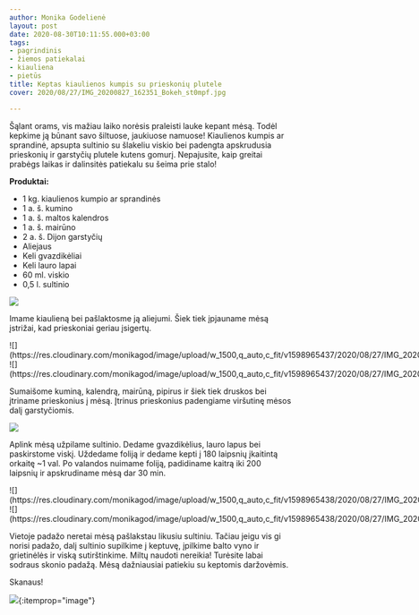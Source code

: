 ```yaml
---
author: Monika Godelienė
layout: post
date: 2020-08-30T10:11:55.000+03:00
tags:
- pagrindinis
- žiemos patiekalai
- kiauliena
- pietūs
title: Keptas kiaulienos kumpis su prieskonių plutele
cover: 2020/08/27/IMG_20200827_162351_Bokeh_st0mpf.jpg

---
```

Šąlant orams, vis mažiau laiko norėsis praleisti lauke kepant mėsą. Todėl kepkime ją būnant savo šiltuose, jaukiuose namuose! Kiaulienos kumpis ar sprandinė, apsupta sultinio su šlakeliu viskio bei padengta apskrudusia prieskonių ir garstyčių plutele kutens gomurį. Nepajusite, kaip greitai prabėgs laikas ir dalinsitės patiekalu su šeima prie stalo!

**Produktai:**

* 1 kg. kiaulienos kumpio ar sprandinės
* 1 a. š. kumino
* 1 a. š. maltos kalendros
* 1 a. š. mairūno
* 2 a. š. Dijon garstyčių
* Aliejaus
* Keli gvazdikėliai
* Keli lauro lapai
* 60 ml. viskio
* 0,5 l. sultinio

![](https://res.cloudinary.com/monikagod/image/upload/w_1500,q_auto,c_fit/v1598965438/2020/08/27/IMG_20200827_140521_Bokeh_cynwek.jpg)

Imame kiaulieną bei pašlaktosme ją aliejumi. Šiek tiek įpjauname mėsą įstrižai, kad prieskoniai geriau įsigertų.

<div class="row">
<div class="six columns" markdown="1">
![](https://res.cloudinary.com/monikagod/image/upload/w_1500,q_auto,c_fit/v1598965437/2020/08/27/IMG_20200827_143003_Bokeh_whnkfo.jpg)
</div>
<div class="six columns" markdown="1">
![](https://res.cloudinary.com/monikagod/image/upload/w_1500,q_auto,c_fit/v1598965437/2020/08/27/IMG_20200827_143130_Bokeh_ucgmmn.jpg)
</div>
</div>

Sumaišome kuminą, kalendrą, mairūną, pipirus ir šiek tiek druskos bei įtriname prieskonius į mėsą. Įtrinus prieskonius padengiame viršutinę mėsos dalį garstyčiomis.

![](https://res.cloudinary.com/monikagod/image/upload/w_1500,q_auto,c_fit/v1598965438/2020/08/27/IMG_20200827_143530_Bokeh_lrpjwo.jpg)

Aplink mėsą užpilame sultinio. Dedame gvazdikėlius, lauro lapus bei paskirstome viskį. Uždedame foliją ir dedame kepti į 180 laipsnių įkaitintą orkaitę \~1 val. Po valandos nuimame foliją, padidiname kaitrą iki 200 laipsnių ir apskrudiname mėsą dar 30 min.

<div class="row">
<div class="six columns" markdown="1">
![](https://res.cloudinary.com/monikagod/image/upload/w_1500,q_auto,c_fit/v1598965438/2020/08/27/IMG_20200827_143752_Bokeh_irdaop.jpg)
</div>
<div class="six columns" markdown="1">
![](https://res.cloudinary.com/monikagod/image/upload/w_1500,q_auto,c_fit/v1598965438/2020/08/27/IMG_20200827_143905_Bokeh_z77pvg.jpg)
</div>
</div>

Vietoje padažo neretai mėsą pašlakstau likusiu sultiniu. Tačiau jeigu vis gi norisi padažo, dalį sultinio supilkime į keptuvę, įpilkime balto vyno ir grietinėlės ir viską sutirštinkime. Miltų naudoti nereikia! Turėsite labai sodraus skonio padažą. Mėsą dažniausiai patiekiu su keptomis daržovėmis.

Skanaus!

![](https://res.cloudinary.com/monikagod/image/upload/w_1500,q_auto,c_fit/v1598965438/2020/08/27/IMG_20200827_162351_Bokeh_st0mpf.jpg){:itemprop="image"}
